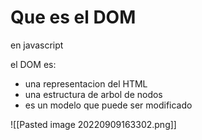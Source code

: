 # Que es el DOM
en javascript

el DOM es:
- una representacion del HTML
- una estructura de arbol de nodos
- es un modelo que puede ser modificado


![[Pasted image 20220909163302.png]] 

